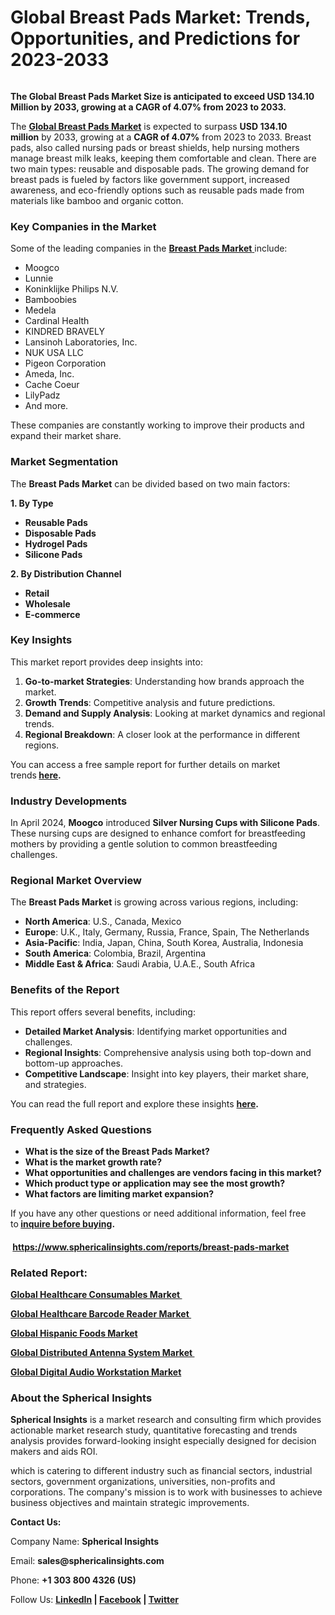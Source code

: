 <div class="wow_read_blog_hdr_img">
<div class="wow_read_blog_hdr_img_innr">
<h1>Global Breast Pads Market: Trends, Opportunities, and Predictions for 2023-2033</h1>
</div>
<div class="wow_main_float_head_img"><img src="https://www.wowonder.xyz/upload/photos/2025/01/j89ug7Qclpy5DGOrSvWr_10_4632a313ca7f9ee752dc7ef33053164d_image.jpg" alt="" /></div>
</div>
<div class="read-blog-container">
<div class="read-blog-desc">
<p class="mb-0"><strong>The Global Breast Pads Market Size is anticipated to exceed USD 134.10 Million by 2033, growing at a CAGR of 4.07% from 2023 to 2033.</strong></p>
</div>
<div class="read-content">
<p>The&nbsp;<strong><a href="https://www.sphericalinsights.com/reports/breast-pads-market" target="_blank" rel="noopener">Global Breast Pads Market</a></strong>&nbsp;is expected to surpass&nbsp;<strong>USD 134.10 million</strong>&nbsp;by 2033, growing at a&nbsp;<strong>CAGR of 4.07%</strong>&nbsp;from 2023 to 2033. Breast pads, also called nursing pads or breast shields, help nursing mothers manage breast milk leaks, keeping them comfortable and clean. There are two main types: reusable and disposable pads. The growing demand for breast pads is fueled by factors like government support, increased awareness, and eco-friendly options such as reusable pads made from materials like bamboo and organic cotton.</p>
<h3>Key Companies in the Market</h3>
<p>Some of the leading companies in the&nbsp;<a href="https://www.sphericalinsights.com/reports/breast-pads-market" target="_blank" rel="noopener"><strong>Breast Pads Market</strong>&nbsp;</a>include:</p>
<ul>
<li>Moogco</li>
<li>Lunnie</li>
<li>Koninklijke Philips N.V.</li>
<li>Bamboobies</li>
<li>Medela</li>
<li>Cardinal Health</li>
<li>KINDRED BRAVELY</li>
<li>Lansinoh Laboratories, Inc.</li>
<li>NUK USA LLC</li>
<li>Pigeon Corporation</li>
<li>Ameda, Inc.</li>
<li>Cache Coeur</li>
<li>LilyPadz</li>
<li>And more.</li>
</ul>
<p>These companies are constantly working to improve their products and expand their market share.</p>
<h3>Market Segmentation</h3>
<p>The&nbsp;<strong>Breast Pads Market</strong>&nbsp;can be divided based on two main factors:</p>
<p><strong>1. By Type</strong></p>
<ul>
<li><strong>Reusable Pads</strong></li>
<li><strong>Disposable Pads</strong></li>
<li><strong>Hydrogel Pads</strong></li>
<li><strong>Silicone Pads</strong></li>
</ul>
<p><strong>2. By Distribution Channel</strong></p>
<ul>
<li><strong>Retail</strong></li>
<li><strong>Wholesale</strong></li>
<li><strong>E-commerce</strong></li>
</ul>
<h3>Key Insights</h3>
<p>This market report provides deep insights into:</p>
<ol>
<li><strong>Go-to-market Strategies</strong>: Understanding how brands approach the market.</li>
<li><strong>Growth Trends</strong>: Competitive analysis and future predictions.</li>
<li><strong>Demand and Supply Analysis</strong>: Looking at market dynamics and regional trends.</li>
<li><strong>Regional Breakdown</strong>: A closer look at the performance in different regions.</li>
</ol>
<p>You can access a free sample report for further details on market trends<strong>&nbsp;<a href="https://www.sphericalinsights.com/request-sample/7767" target="_new" rel="noopener">here</a>.</strong></p>
<h3>Industry Developments</h3>
<p>In April 2024,&nbsp;<strong>Moogco</strong>&nbsp;introduced&nbsp;<strong>Silver Nursing Cups with Silicone Pads</strong>. These nursing cups are designed to enhance comfort for breastfeeding mothers by providing a gentle solution to common breastfeeding challenges.</p>
<h3>Regional Market Overview</h3>
<p>The&nbsp;<strong>Breast Pads Market</strong>&nbsp;is growing across various regions, including:</p>
<ul>
<li><strong>North America</strong>: U.S., Canada, Mexico</li>
<li><strong>Europe</strong>: U.K., Italy, Germany, Russia, France, Spain, The Netherlands</li>
<li><strong>Asia-Pacific</strong>: India, Japan, China, South Korea, Australia, Indonesia</li>
<li><strong>South America</strong>: Colombia, Brazil, Argentina</li>
<li><strong>Middle East &amp; Africa</strong>: Saudi Arabia, U.A.E., South Africa</li>
</ul>
<h3>Benefits of the Report</h3>
<p>This report offers several benefits, including:</p>
<ul>
<li><strong>Detailed Market Analysis</strong>: Identifying market opportunities and challenges.</li>
<li><strong>Regional Insights</strong>: Comprehensive analysis using both top-down and bottom-up approaches.</li>
<li><strong>Competitive Landscape</strong>: Insight into key players, their market share, and strategies.</li>
</ul>
<p>You can read the full report and explore these insights&nbsp;<strong><a href="https://www.sphericalinsights.com/reports/breast-pads-market" target="_new" rel="noopener">here</a>.</strong></p>
<h3>Frequently Asked Questions</h3>
<ul>
<li><strong>What is the size of the Breast Pads Market?</strong></li>
<li><strong>What is the market growth rate?</strong></li>
<li><strong>What opportunities and challenges are vendors facing in this market?</strong></li>
<li><strong>Which product type or application may see the most growth?</strong></li>
<li><strong>What factors are limiting market expansion?</strong></li>
</ul>
<p>If you have any other questions or need additional information, feel free to<strong>&nbsp;<a href="https://www.sphericalinsights.com/inquiry-before-buying/7767" target="_new" rel="noopener">inquire before buying</a>.</strong></p>
<h4>&nbsp;<a href="https://www.sphericalinsights.com/reports/breast-pads-market" rel="nofollow">https://www.sphericalinsights.com/reports/breast-pads-market</a></h4>
<h3><strong>Related Report:</strong></h3>
<p><a href="https://www.globenewswire.com/news-release/2024/08/16/2931708/0/en/Global-Healthcare-Consumables-Market-Size-To-Worth-USD-222-9-Billion-By-2033-CAGR-Of-3-70.html" target="_blank" rel="noopener"><strong>Global Healthcare Consumables Market&nbsp;</strong></a></p>
<p><strong><a href="https://www.globenewswire.com/news-release/2024/08/13/2928849/0/en/Global-Healthcare-Barcode-Reader-Market-Size-To-Worth-USD-925-4-Million-By-2033-CAGR-Of-10-47.html" target="_blank" rel="noopener">Global Healthcare Barcode Reader Market&nbsp;</a></strong></p>
<p><strong><a href="https://www.globenewswire.com/news-release/2024/08/08/2926531/0/en/Global-Hispanic-Foods-Market-Size-To-Worth-USD-90-1-Billion-By-2033-CAGR-of-6-48.html" target="_blank" rel="noopener">Global Hispanic Foods Market</a></strong></p>
<p><strong><a href="https://www.sphericalinsights.jp/reports/distributed-antenna-system-market" target="_blank" rel="noopener">Global Distributed Antenna System Market&nbsp;</a></strong></p>
<p><strong><a href="https://www.sphericalinsights.jp/reports/digital-audio-workstation-market" target="_blank" rel="noopener">Global Digital Audio Workstation Market</a></strong></p>
<h3><strong>About the Spherical Insights</strong></h3>
<p><strong>Spherical Insights</strong>&nbsp;is a market research and consulting firm which provides actionable market research study, quantitative forecasting and trends analysis provides forward-looking insight especially designed for decision makers and aids ROI.</p>
<p>which is catering to different industry such as financial sectors, industrial sectors, government organizations, universities, non-profits and corporations. The company's mission is to work with businesses to achieve business objectives and maintain strategic improvements.</p>
<p><strong>Contact Us:</strong></p>
<p>Company Name:&nbsp;<strong>Spherical Insights</strong></p>
<p>Email:&nbsp;<strong>sales@sphericalinsights.com</strong></p>
<p>Phone:&nbsp;<strong>+1 303 800 4326 (US)</strong></p>
<p>Follow Us:&nbsp;<strong><a href="https://www.linkedin.com/company/spherical-insight/" rel="nofollow"><u>LinkedIn</u></a>&nbsp;|&nbsp;<a href="https://www.facebook.com/sphericalinsights22" rel="nofollow"><u>Facebook</u></a>&nbsp;|&nbsp;<a href="https://twitter.com/SInsights_US" rel="nofollow"><u>Twitter</u></a></strong></p>
</div>
</div>
